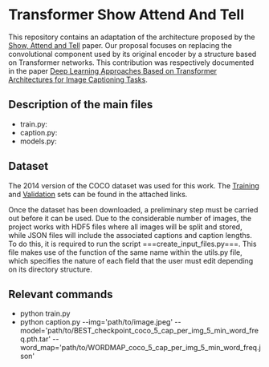 # Transformer Show Attend And Tell
This repository contains an adaptation of the architecture proposed by the [Show, Attend and Tell](https://arxiv.org/pdf/1502.03044.pdf) paper. Our proposal focuses on replacing the convolutional component used by its original encoder by a structure based on Transformer networks. This contribution was respectively documented in the paper [Deep Learning Approaches Based on Transformer Architectures for Image Captioning Tasks](https://ieeexplore.ieee.org/stamp/stamp.jsp?tp=&arnumber=9739703).

## Description of the main files

- train.py: 
- caption.py:
- models.py:

## Dataset

The 2014 version of the COCO dataset was used for this work. The [Training](http://images.cocodataset.org/zips/train2014.zip) and [Validation](http://images.cocodataset.org/zips/val2014.zip) sets can be found in the attached links.

Once the dataset has been downloaded, a preliminary step must be carried out before it can be used. Due to the considerable number of images, the project works with HDF5 files where all images will be split and stored, while JSON files will include the associated captions and caption lengths. To do this, it is required to run the script ===create_input_files.py===. This file makes use of the function of the same name within the utils.py file, which specifies the nature of each field that the user must edit depending on its directory structure.

## Relevant commands
- python train.py
- python caption.py --img='path/to/image.jpeg' --model='path/to/BEST_checkpoint_coco_5_cap_per_img_5_min_word_freq.pth.tar' --word_map='path/to/WORDMAP_coco_5_cap_per_img_5_min_word_freq.json'
